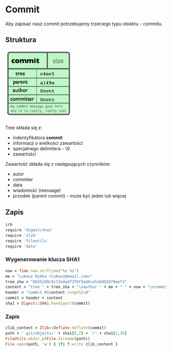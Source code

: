# Commit

Aby zapisać nasz commit potrzebujemy trzeciego typu obiektu - commitu.

## Struktura

##### ![](/assets/commit/commit.png)

Tree składa się z:
* indentyfikatora **commit**
* informacji o wielkości zawartości
* specjalnego delimitera - \0
* zawartości

Zawartość składa się z następujących czynników:

* autor
* commiter
* data
* wiadomość (message)
* przodek (parent commit) - może być jeden lub więcej

## Zapis

```bash
irb
require 'digest/sha1'
require 'zlib'
require 'fileutils'
require 'date'
```

### Wygenerowanie klucza SHA1

```ruby
now = Time.new.strftime("%s %z")
me = "Lukasz Rybka <lukasz@email.com>"
tree_sha = "b6552d9c9c72edad72fbf3ad8ce5ab892070eef3"
content = "tree " + tree_sha + "\nauthor " + me + " " + now + "\ncommitter " + me + " " + now + "\n\nFirst commit\n"
header = "commit #{content.length}\0"
commit = header + content
sha1 = Digest::SHA1.hexdigest(commit)
```

### Zapis

```ruby
zlib_content = Zlib::Deflate.deflate(commit)
path = '.git/objects/' + sha1[0,2] + '/' + sha1[2,38]
FileUtils.mkdir_p(File.dirname(path))
File.open(path, 'w') { |f| f.write zlib_content }
```